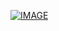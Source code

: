 [![IMAGE](https://cloud.appwrite.io/v1/storage/buckets/667d390e003b1971a8be/files/6813acbf003dbffb1853/preview?project=667d35ca0017fb21fc6c)](https://mangoapi.dev/)
